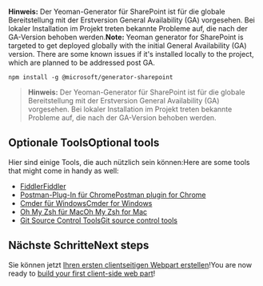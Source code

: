 <span data-ttu-id="9c616-p106">**Hinweis:** Der Yeoman-Generator für SharePoint ist für die globale Bereitstellung mit der Erstversion General Availability (GA) vorgesehen. Bei lokaler Installation im Projekt treten bekannte Probleme auf, die nach der GA-Version behoben werden.</span><span class="sxs-lookup"><span data-stu-id="9c616-p106">**Note:** Yeoman generator for SharePoint is targeted to get deployed globally with the initial General Availability (GA) version. There are some known issues if it's installed locally to the project, which are planned to be addressed post GA.</span></span>
    
```
npm install -g @microsoft/generator-sharepoint 
```
>**Hinweis:** Der Yeoman-Generator für SharePoint ist für die globale Bereitstellung mit der Erstversion General Availability (GA) vorgesehen. Bei lokaler Installation im Projekt treten bekannte Probleme auf, die nach der GA-Version behoben werden.


## <a name="optional-tools"></a><span data-ttu-id="9c616-137">Optionale Tools</span><span class="sxs-lookup"><span data-stu-id="9c616-137">Optional tools</span></span>

<span data-ttu-id="9c616-138">Hier sind einige Tools, die auch nützlich sein können:</span><span class="sxs-lookup"><span data-stu-id="9c616-138">Here are some tools that might come in handy as well:</span></span>

* [<span data-ttu-id="9c616-139">Fiddler</span><span class="sxs-lookup"><span data-stu-id="9c616-139">Fiddler</span></span>](http://www.telerik.com/fiddler)
* [<span data-ttu-id="9c616-140">Postman-Plug-In für Chrome</span><span class="sxs-lookup"><span data-stu-id="9c616-140">Postman plugin for Chrome</span></span>](https://www.getpostman.com/docs/introduction)
* [<span data-ttu-id="9c616-141">Cmder für Windows</span><span class="sxs-lookup"><span data-stu-id="9c616-141">Cmder for Windows</span></span>](http://cmder.net/)
* [<span data-ttu-id="9c616-142">Oh My Zsh für Mac</span><span class="sxs-lookup"><span data-stu-id="9c616-142">Oh My Zsh for Mac</span></span>](http://ohmyz.sh/)
* [<span data-ttu-id="9c616-143">Git Source Control Tools</span><span class="sxs-lookup"><span data-stu-id="9c616-143">Git source control tools</span></span>](https://git-scm.com/)

## <a name="next-steps"></a><span data-ttu-id="9c616-144">Nächste Schritte</span><span class="sxs-lookup"><span data-stu-id="9c616-144">Next steps</span></span>

<span data-ttu-id="9c616-145">Sie können jetzt [Ihren ersten clientseitigen Webpart erstellen](web-parts/get-started/build-a-hello-world-web-part)!</span><span class="sxs-lookup"><span data-stu-id="9c616-145">You are now ready to [build your first client-side web part](web-parts/get-started/build-a-hello-world-web-part)!</span></span>
